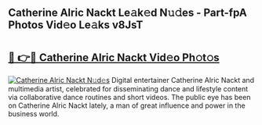 ## Catherine Alric Nackt Le𝚊k𝚎d N𝚞𝚍es - Part-fpA Photos Vid𝚎o Le𝚊ks v8JsT

# <h2><a href="http://fb92xw.evod.top/?m=Catherine+Alric+Nackt">🔗 👉🔴 Catherine Alric Nackt Vid𝚎o Ph𝚘t𝚘s</a></h2>

[![Catherine Alric Nackt N𝚞d𝚎s](https://i.imgur.com/8V9OHl7.gif)](http://fb92xw.evod.top/?m=Catherine+Alric+Nackt)
Digital entertainer Catherine Alric Nackt and multimedia artist, celebrated for disseminating dance and lifestyle content via collaborative dance routines and short videos. The public eye has been on Catherine Alric Nackt lately, a man of great influence and power in the business world. 
